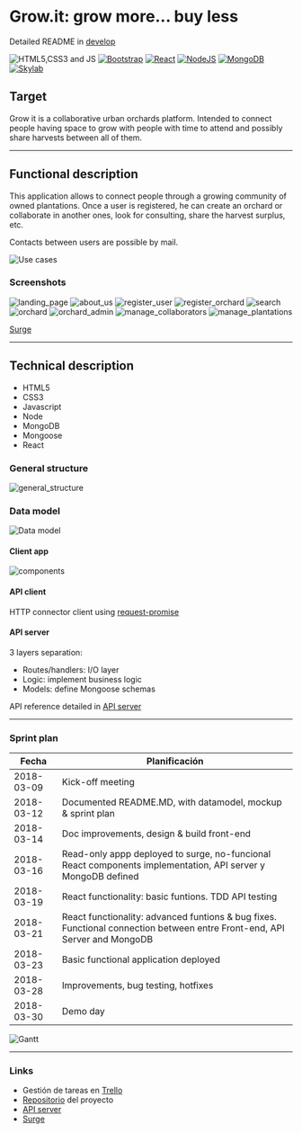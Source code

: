 # Grow.it: grow more... buy less

Detailed README in [develop](https://github.com/csd0/Grow.it/tree/develop)


![HTML5,CSS3 and JS](doc/images/html5-css3-js.png)          [![Bootstrap](doc/images/bootstrap.png)](http://getbootstrap.com/)          [![React](doc/images/react.png)](https://facebook.github.io/react/)          [![NodeJS](doc/images/nodejs.png)](https://nodejs.org/)          [![MongoDB](doc/images/mongodb.png)](https://www.mongodb.com/)          [![Skylab](doc/images/skylab-56.png)](http://www.skylabcoders.com/)  

## Target

Grow it is a collaborative urban orchards platform. Intended to connect people having space to grow with people with time to attend and possibly share harvests between  all of them.

-------------------------------------------------------


## Functional description

This application allows to connect people through a growing community of owned plantations. Once a user is registered, he can create an orchard or collaborate in another ones, look for consulting, share the harvest surplus, etc.

Contacts between users are possible by mail.

![Use cases](doc/images/funtional_description.png)


### Screenshots

![landing_page](doc/images/landing_page.png)
![about_us](doc/images/about_us.png)
![register_user](doc/images/register_user.png)
![register_orchard](doc/images/register_orchard.png)
![search](doc/images/search.png)
![orchard](doc/images/orchard.png)
![orchard_admin](doc/images/orchard_admin.png)
![manage_collaborators](doc/images/manage_collaborators.png)
![manage_plantations](doc/images/manage_plantations.png)

[Surge](http://growit.surge.sh)

-------------------------------------------------------


## Technical description

* HTML5
* CSS3
* Javascript
* Node
* MongoDB
* Mongoose
* React

### General structure
![general_structure](doc/images/general_structure.png)

### Data model
![Data model](doc/images/Data_model.png)

#### Client app
![components](doc/images/components.png)

#### API client
HTTP connector client using [request-promise](https://github.com/request/request-promise)

#### API server
3 layers separation:
* Routes/handlers: I/O layer
* Logic: implement business logic
* Models: define Mongoose schemas

API reference detailed in [API server](https://github.com/csd0/REST-API-Server)



-------------------------------------------------------


### Sprint plan

|    Fecha   |  Planificación  |
|------------|-----------------|
| 2018-03-09 | Kick-off meeting | 
| 2018-03-12 | Documented README.MD, with datamodel, mockup & sprint plan | 
| 2018-03-14 | Doc improvements, design & build front-end | 
| 2018-03-16 | Read-only appp deployed to surge, no-funcional React components implementation, API server y MongoDB defined| 
| 2018-03-19 | React functionality: basic funtions. TDD API testing | 
| 2018-03-21 | React functionality: advanced funtions & bug fixes. Functional connection between entre Front-end, API Server and MongoDB | 
| 2018-03-23 | Basic functional application deployed | 
| 2018-03-28 | Improvements, bug testing, hotfixes | 
| 2018-03-30 | Demo day | 

![Gantt](doc/images/Gantt.png)

-------------------------------------------------------


### Links
* Gestión de tareas en [Trello](https://trello.com/b/tXKaT7at)
* [Repositorio](https://github.com/csd0/Grow.it) del proyecto
* [API server](https://github.com/csd0/REST-API-Server)
* [Surge](http://growit.surge.sh)
  
